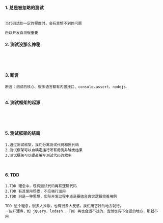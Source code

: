 #### 1.	总是被忽略的测试
```

当代码达到一定的程度时，会有意想不到的问题

所以开发自测很重要
```
#### 2.	测试没那么神秘
```




```
#### 3.	断言
```
断言：测试的核心、很多语言都有内置接口、console.assert、nodejs.
```
![]()

#### 4.	测试框架的起源
```




```
#### 5.	测试框架的结局
```
1.通过测试框架，我们分离测试代码和原代码
2.测试框架可以自耦定运行所有用例并输出结果
3.测试框架可以提高编写测试代码的效率



```
#### 6.	TDD
```
1.TDD 理念中，现有测试代码再有逻辑代码
2.TDD 有其使用场景，不应强行滥用
3.TDD 只是一种思想，实际开发过程中还是要结合真实逻辑完善用例

TDD 这个理念，很多人推崇，也有很多人反感，我们用它好的地方就行。
一些开源库，如 jQuery，lodash ，TDD 再也合适不过的，当然也有不合适的地方，那就不用
```
